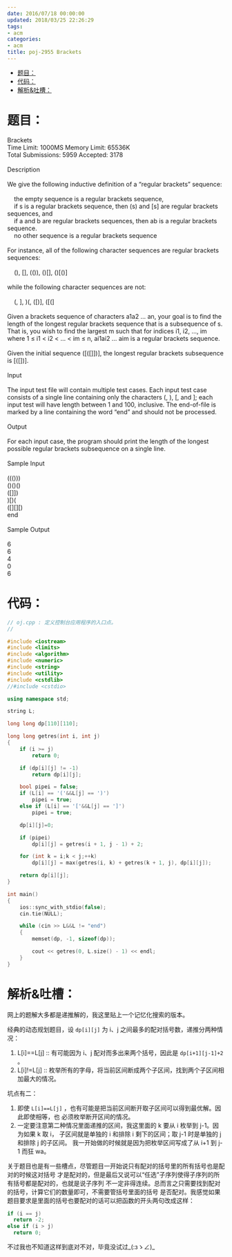 ```yaml
---
date: 2016/07/18 00:00:00
updated: 2018/03/25 22:26:29
tags:
- acm
categories:
- acm
title: poj-2955 Brackets
---
```


- [题目：](#sec-)
- [代码：](#sec-)
- [解析&吐槽：](#sec-)


# 题目：<a id="sec-"></a>

<p class="verse">
Brackets<br />
Time Limit: 1000MS		Memory Limit: 65536K<br />
Total Submissions: 5959		Accepted: 3178<br />
<br />
Description<br />
<br />
We give the following inductive definition of a “regular brackets” sequence:<br />
<br />
&#xa0;&#xa0;&#xa0;&#xa0;the empty sequence is a regular brackets sequence,<br />
&#xa0;&#xa0;&#xa0;&#xa0;if s is a regular brackets sequence, then (s) and [s] are regular brackets sequences, and<br />
&#xa0;&#xa0;&#xa0;&#xa0;if a and b are regular brackets sequences, then ab is a regular brackets sequence.<br />
&#xa0;&#xa0;&#xa0;&#xa0;no other sequence is a regular brackets sequence<br />
<br />
For instance, all of the following character sequences are regular brackets sequences:<br />
<br />
&#xa0;&#xa0;&#xa0;&#xa0;(), [], (()), ()[], ()[()]<br />
<br />
while the following character sequences are not:<br />
<br />
&#xa0;&#xa0;&#xa0;&#xa0;(, ], )(, ([)], ([(]<br />
<br />
Given a brackets sequence of characters a1a2 … an, your goal is to find the length of the longest regular brackets sequence that is a subsequence of s. That is, you wish to find the largest m such that for indices i1, i2, …, im where 1 ≤ i1 < i2 < … < im ≤ n, ai1ai2 … aim is a regular brackets sequence.<br />
<br />
Given the initial sequence ([([]])], the longest regular brackets subsequence is [([])].<br />
<br />
Input<br />
<br />
The input test file will contain multiple test cases. Each input test case consists of a single line containing only the characters (, ), [, and ]; each input test will have length between 1 and 100, inclusive. The end-of-file is marked by a line containing the word “end” and should not be processed.<br />
<br />
Output<br />
<br />
For each input case, the program should print the length of the longest possible regular brackets subsequence on a single line.<br />
<br />
Sample Input<br />
<br />
((()))<br />
()()()<br />
([]])<br />
)[)(<br />
([][][)<br />
end<br />
<br />
Sample Output<br />
<br />
6<br />
6<br />
4<br />
0<br />
6<br />
</p>

# 代码：<a id="sec-"></a>

```c++
// oj.cpp : 定义控制台应用程序的入口点。
//

#include <iostream>
#include <limits>
#include <algorithm>
#include <numeric>
#include <string>
#include <utility>
#include <cstdlib>
//#include <cstdio>

using namespace std;

string L;

long long dp[110][110];

long long getres(int i, int j)
{
    if (i >= j)
        return 0;

    if (dp[i][j] != -1)
        return dp[i][j];

    bool pipei = false;
    if (L[i] == '('&&L[j] == ')')
        pipei = true;
    else if (L[i] == '['&&L[j] == ']')
        pipei = true;

    dp[i][j]=0;

    if (pipei)
        dp[i][j] = getres(i + 1, j - 1) + 2;

    for (int k = i;k < j;++k)
        dp[i][j] = max(getres(i, k) + getres(k + 1, j), dp[i][j]);

    return dp[i][j];
}

int main()
{
    ios::sync_with_stdio(false);
    cin.tie(NULL);

    while (cin >> L&&L != "end")
    {
        memset(dp, -1, sizeof(dp));

        cout << getres(0, L.size() - 1) << endl;
    }
}
```

# 解析&吐槽：<a id="sec-"></a>

网上的题解大多都是递推解的，我这里贴上一个记忆化搜索的版本。

经典的动态规划题目，设 `dp[i][j]` 为 i、j 之间最多的配对括号数，递推分两种情况：

1.  L[i]==L[j] :: 有可能因为 i、j 配对而多出来两个括号，因此是 `dp[i+1][j-1]+2` 。
2.  L[i]!=L[j] :: 枚举所有的字母，将当前区间断成两个子区间，找到两个子区间相加最大的情况。

坑点有二：

1.  即使 `L[i]==L[j]` ，也有可能是把当前区间断开取子区间可以得到最优解。因此即使相等，也 必须枚举断开区间的情况。
2.  一定要注意第二种情况里面递推的区间，我这里面的 k 要从 i 枚举到 j-1。因为如果 k 取 i， 子区间就是单独的 i 和排除 i 剩下的区间；取 j-1 时是单独的 j 和排除 j 的子区间。 我一开始做的时候就是因为把枚举区间写成了从 i+1 到 j-1 而狂 wa。

关于题目也是有一些槽点，尽管题目一开始说只有配对的括号里的所有括号也是配对的时候这对括号 才是配对的，但是最后又说可以“任选”子序列使得子序列的所有括号都是配对的，也就是说子序列 不一定非得连续。总而言之只需要找到配对的括号，计算它们的数量即可，不需要管括号里面的括号 是否配对。我感觉如果题目要求是里面的括号也要配对的话可以把函数的开头两句改成这样：

```cpp
if (i == j)
  return -2;
else if (i > j)
  return 0;
```

不过我也不知道这样到底对不对，毕竟没试过\_(:зゝ∠)\_
